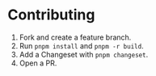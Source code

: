 # Contributing

1. Fork and create a feature branch.
2. Run `pnpm install` and `pnpm -r build`.
3. Add a Changeset with `pnpm changeset`.
4. Open a PR.
